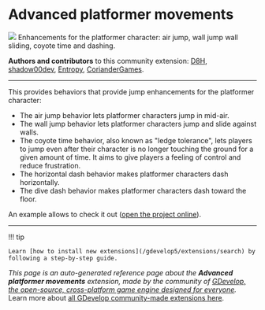 # Advanced platformer movements

<img src="https://resources.gdevelop-app.com/assets/Icons/Line Hero Pack/Master/SVG/Sports and Fitness/Sports and Fitness_training_running_run.svg" class="extension-icon"></img>
Enhancements for the platformer character: air jump, wall jump wall sliding, coyote time and dashing.

**Authors and contributors** to this community extension: [D8H](https://gd.games/D8H), [shadow00dev](https://gd.games/shadow00dev), [Entropy](https://gd.games/Entropy), [CorianderGames](https://gd.games/CorianderGames).

---

This provides behaviors that provide jump enhancements for the platformer character:
* The air jump behavior lets platformer characters jump in mid-air.
* The wall jump behavior lets platformer characters jump and slide against walls.
* The coyote time behavior, also known as "ledge tolerance", lets players to jump even after their character is no longer touching the ground for a given amount of time. It aims to give players a feeling of control and reduce frustration.
* The horizontal dash behavior makes platformer characters dash horizontally.
* The dive dash behavior makes platformer characters dash toward the floor.

An example allows to check it out ([open the project online](https://editor.gdevelop.io/?project=example://platformer-moves)).

---

!!! tip

    Learn [how to install new extensions](/gdevelop5/extensions/search) by following a step-by-step guide.

*This page is an auto-generated reference page about the **Advanced platformer movements** extension, made by the community of [GDevelop, the open-source, cross-platform game engine designed for everyone](https://gdevelop.io/).* Learn more about [all GDevelop community-made extensions here](/gdevelop5/extensions).